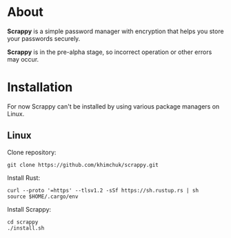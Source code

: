 # About
**Scrappy** is a simple password manager with encryption that helps you store your passwords securely.

**Scrappy** is in the pre-alpha stage, so incorrect operation or other errors may occur.

# Installation
For now Scrappy can't be installed by using various package managers on Linux.

## Linux
Clone repository:
```
git clone https://github.com/khimchuk/scrappy.git
```

Install Rust:
```
curl --proto '=https' --tlsv1.2 -sSf https://sh.rustup.rs | sh
source $HOME/.cargo/env
```

Install Scrappy:
```
cd scrappy
./install.sh 
```
